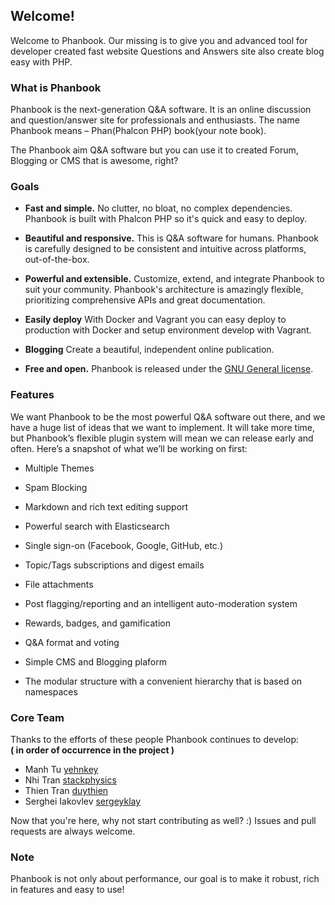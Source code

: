 ## Welcome!

Welcome to Phanbook. Our missing is to give you and advanced tool for developer created fast website Questions and Answers site also create blog easy with PHP.


### What is Phanbook

Phanbook is the next-generation Q&A software. It is an online discussion and question/answer site for professionals and enthusiasts. The name Phanbook means – Phan(Phalcon PHP) book(your note book).

The Phanbook aim Q&A software but you can use it to created Forum, Blogging or CMS that is awesome, right?


### Goals

- **Fast and simple.** No clutter, no bloat, no complex dependencies. Phanbook is built with Phalcon PHP so it's quick and easy to deploy. 

- **Beautiful and responsive.** This is Q&A software for humans. Phanbook is carefully designed to be consistent and intuitive across platforms, out-of-the-box.

- **Powerful and extensible.** Customize, extend, and integrate Phanbook to suit your community. Phanbook's architecture is amazingly flexible, prioritizing comprehensive APIs and great documentation.
- **Easily deploy** With Docker and Vagrant you can easy deploy to production with Docker and setup environment develop with Vagrant.

- **Blogging** Create a beautiful, independent online publication.

- **Free and open.** Phanbook is released under the [GNU General license](https://github.com/phanbook/phanbook/blob/master/LICENSE.txt).

### Features

We want Phanbook to be the most powerful Q&A software out there, and we have a huge list of ideas that we want to implement. It will take more time, but Phanbook’s flexible plugin system will mean we can release early and often. Here’s a snapshot of what we’ll be working on first:

- Multiple Themes

- Spam Blocking

- Markdown and rich text editing support

- Powerful search with Elasticsearch

- Single sign-on (Facebook, Google, GitHub, etc.)

- Topic/Tags subscriptions and digest emails

- File attachments

- Post flagging/reporting and an intelligent auto-moderation system

- Rewards, badges, and gamification

- Q&A format and voting

- Simple CMS and Blogging plaform

- The modular structure with a convenient hierarchy that is based on namespaces


### Core Team

Thanks to the efforts of these people Phanbook continues to develop:<br>
__( in order of occurrence in the project )__

* Manh Tu           [yehnkey](https://github.com/yehnkey)
* Nhi Tran         	[stackphysics](https://github.com/stackphysics)
* Thien Tran 		[duythien](https://github.com/duythien)
* Serghei Iakovlev 	[sergeyklay](https://github.com/sergeyklay)

Now that you're here, why not start contributing as well? :) Issues and pull requests are always welcome.

### Note

Phanbook is not only about performance, our goal is to make it robust, rich in features and easy to use!



